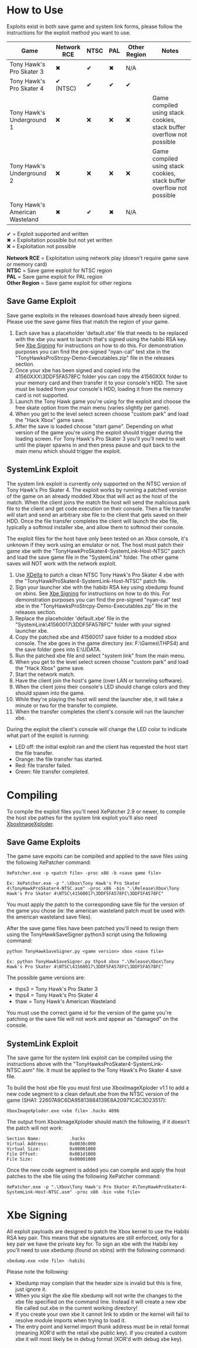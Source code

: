 # How to Use
Exploits exist in both save game and system link forms, please follow the instructions for the exploit method you want to use.

| Game | Network RCE | NTSC | PAL | Other Region | Notes |
| --- | --- | --- | --- | --- | --- |
| Tony Hawk's Pro Skater 3 | ✖ | ✔ | ✖ | N/A | |
| Tony Hawk's Pro Skater 4 | ✔ (NTSC) | ✔ | ✔ | ✔ | |
| Tony Hawk's Underground 1 | ❌ | ❌ | ❌ | ❌ | Game compiled using stack cookies, stack buffer overflow not possible |
| Tony Hawk's Underground 2 | ❌ | ❌ | ❌ | ❌ | Game compiled using stack cookies, stack buffer overflow not possible |
| Tony Hawk's American Wasteland | ✖ | ✔ | ✖ | N/A | |

✔ = Exploit supported and written  
✖ = Exploitation possible but not yet written  
❌ = Exploitation not possible

**Network RCE** = Exploitation using network play (doesn't require game save or memory card)  
**NTSC** = Save game exploit for NTSC region  
**PAL** = Save game exploit for PAL region  
**Other Region** = Save game exploit for other regions

## Save Game Exploit
Save game exploits in the releases download have already been signed. Please use the save game files that match the region of your game.

1. Each save has a placeholder 'default.xbe' file that needs to be replaced with the xbe you want to launch that's signed using the habibi RSA key. See [Xbe Signing](#xbe-signing) for instructions on how to do this. For demonstration purposes you can find the pre-signed "nyan-cat" test xbe in the "TonyHawksProStrcpy-Demo-Executables.zip" file in the releases section.
2. Once your xbe has been signed and copied into the 41560XXX\3DDF5FA578FC folder you can copy the 41560XXX folder to your memory card and then transfer it to your console's HDD. The save must be loaded from your console's HDD, loading it from the memory card is not supported.
3. Launch the Tony Hawk game you're using for the exploit and choose the free skate option from the main menu (varies slightly per game).
4. When you get to the level select screen choose "custom park" and load the "Hack Xbox" game save.
5. After the save is loaded choose "start game". Depending on what version of the game you're using the exploit should trigger during the loading screen. For Tony Hawk's Pro Skater 3 you'll you'll need to wait until the player spawns in and then press pause and quit back to the main menu which should trigger the exploit.

## SystemLink Exploit
The system link exploit is currently only supported on the NTSC version of Tony Hawk's Pro Skater 4. The exploit works by running a patched version of the game on an already modded Xbox that will act as the host of the match. When the client joins the match the host will send the malicious park file to the client and get code execution on their console. Then a file transfer will start and send an arbitrary xbe file to the client that gets saved on their HDD. Once the file transfer completes the client will launch the xbe file, typically a softmod installer xbe, and allow them to softmod their console. 

The exploit files for the host have only been tested on an Xbox console, it's unknown if they work using an emulator or not. The host must patch their game xbe with the "TonyHawkProSkater4-SystemLink-Host-NTSC" patch and load the save game file in the "SystemLink" folder. The other game saves will NOT work with the network exploit.

1. Use [XDelta](https://www.romhacking.net/utilities/598/) to patch a clean NTSC Tony Hawk's Pro Skater 4 xbe with the "TonyHawkProSkater4-SystemLink-Host-NTSC" patch file.
2. Sign your launcher xbe with the habibi RSA key using xbedump found on xbins. See [Xbe Signing](#xbe-signing) for instructions on how to do this. For demonstration purposes you can find the pre-signed "nyan-cat" test xbe in the "TonyHawksProStrcpy-Demo-Executables.zip" file in the releases section.
3. Replace the placeholder 'default.xbe' file in the "SystemLink\41560017\3DDF5FA578FC" folder with your signed launcher xbe.
4. Copy the patched xbe and 41560017 save folder to a modded xbox console. The xbe goes in the game directory (ex: F:\Games\THPS4\) and the save folder goes into E:\UDATA.
5. Run the patched xbe file and select "system link" from the main menu.
6. When you get to the level select screen choose "custom park" and load the "Hack Xbox" game save.
7. Start the network match.
8. Have the client join the host's game (over LAN or tunneling software).
9. When the client joins their console's LED should change colors and they should spawn into the game.
10. While they're playing the host will send the launcher xbe, it will take a minute or two for the transfer to complete.
11. When the transfer completes the client's console will run the launcher xbe.

During the exploit the client's console will change the LED color to indicate what part of the exploit is running:
- LED off: the initial exploit ran and the client has requested the host start the file transfer.
- Orange: the file transfer has started.
- Red: file transfer failed.
- Green: file transfer completed.

# Compiling
To compile the exploit files you'll need XePatcher 2.9 or newer, to compile the host xbe pathes for the system link exploit you'll also need [XboxImageXploder](https://github.com/grimdoomer/XboxImageXploder).

## Save Game Exploits
The game save expoits can be compiled and applied to the save files using the following XePatcher command: 
```
XePatcher.exe -p <patch file> -proc x86 -b <save game file>

Ex: XePatcher.exe -p ".\Xbox\Tony Hawk's Pro Skater 4\TonyHawkProSkater4-NTSC.asm" -proc x86 -bin ".\Release\Xbox\Tony Hawk's Pro Skater 4\NTSC\41560017\3DDF5FA578FC\3DDF5FA578FC"
```

You must apply the patch to the corresponding save file for the version of the game you chose (ie: the american wasteland patch must be used with the american wasteland save files).

After the save game files have been patched you'll need to resign them using the TonyHawkSaveSigner python3 script using the following command: 
```
python TonyHawkSaveSigner.py <game version> xbox <save file>

Ex: python TonyHawkSaveSigner.py thps4 xbox ".\Release\Xbox\Tony Hawk's Pro Skater 4\NTSC\41560017\3DDF5FA578FC\3DDF5FA578FC"
```

The possible game versions are: 
- thps3 = Tony Hawk's Pro Skater 3
- thps4 = Tony Hawk's Pro Skater 4
- thaw = Tony Hawk's American Wasteland

You must use the correct game id for the version of the game you're patching or the save file will not work and appear as "damaged" on the console.

## SystemLink Exploit
The save game for the system link exploit can be compiled using the instructions above with the "TonyHawksProSkater4-SystemLink-NTSC.asm" file. It must be applied to the Tony Hawk's Pro Skater 4 save file.

To build the host xbe file you must first use XboxImageXploder v1.1 to add a new code segment to a clean default.xbe from the NTSC version of the game (SHA1: 22607A9C6DA95813884139E8A20971C4C3D23517):
```
XboxImageXploder.exe <xbe file> .hacks 4096
```

The output from XboxImageXploder should match the following, if it doesn't the patch will not work:
```
Section Name:           .hacks
Virtual Address:        0x0030c000
Virtual Size:           0x00001000
File Offset:            0x001d1000
File Size:              0x00001000
```

Once the new code segment is added you can compile and apply the host patches to the xbe file using the following XePatcher command:
```
XePatcher.exe -p ".\Xbox\Tony Hawk's Pro Skater 4\TonyHawkProSkater4-SystemLink-Host-NTSC.asm" -proc x86 -bin <xbe file>
```

# Xbe Signing
All exploit payloads are designed to patch the Xbox kernel to use the Habibi RSA key pair. This means that xbe signatures are still enforced, only for a key pair we have the private key for. To
sign an xbe with the Habibi key you'll need to use xbedump (found on xbins) with the following command:
```
xbedump.exe <xbe file> -habibi
```

Please note the following: 
- Xbedump may complain that the header size is invalid but this is fine, just ignore it. 
- When you sign the xbe file xbedump will not write the changes to the xbe file specified on the command line. Instead it will create a new xbe file called out.xbe in the current working directory! 
- If you create your own xbe it cannot link to xbdm or the kernel will fail to resolve module imports when trying to load it. 
- The entry point and kernel import thunk address must be in retail format (meaning XOR'd with the retail xbe public key). If you created a custom xbe it will most likely be in debug format (XOR'd with debug xbe key). 
